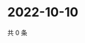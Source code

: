 # 2022-10-10

共 0 条

<!-- BEGIN WEIBO -->
<!-- 最后更新时间 Mon Oct 10 2022 20:42:10 GMT+0800 (China Standard Time) -->

<!-- END WEIBO -->
